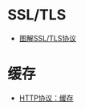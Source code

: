 # SSL/TLS

- [图解SSL/TLS协议](http://www.ruanyifeng.com/blog/2014/09/illustration-ssl.html)

# 缓存

- [HTTP协议：缓存](https://kb.cnblogs.com/page/166267/)

